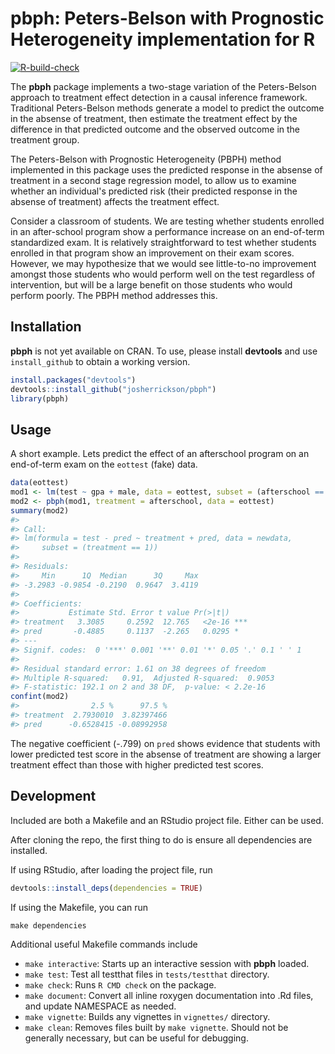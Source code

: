 <!-- README.md is generated from README.Rmd. Please edit that file -->





# pbph: Peters-Belson with Prognostic Heterogeneity implementation for R

[![R-build-check](https://github.com/josherrickson/pbph/workflows/R-build-check/badge.svg)](https://github.com/josherrickson/pbph/actions)

The **pbph** package implements a two-stage variation of the Peters-Belson approach to treatment effect detection in a causal inference
framework. Traditional Peters-Belson methods generate a model to predict the outcome in the absense of treatment, then estimate the treatment effect
by the difference in that predicted outcome and the observed outcome in the treatment group.

The Peters-Belson with Prognostic Heterogeneity (PBPH) method implemented in this package uses the predicted response in the absense of treatment in a
second stage regression model, to allow us to examine whether an individual's predicted risk (their predicted response in the absense of treatment)
affects the treatment effect.

Consider a classroom of students. We are testing whether students enrolled in an after-school program show a performance increase on an end-of-term
standardized exam. It is relatively straightforward to test whether students enrolled in that program show an improvement on their exam
scores. However, we may hypothesize that we would see little-to-no improvement amongst those students who would perform well on the test regardless of
intervention, but will be a large benefit on those students who would perform poorly. The PBPH method addresses this.

## Installation

**pbph** is not yet available on CRAN. To use, please install **devtools** and use `install_github` to obtain a working version.


```r
install.packages("devtools")
devtools::install_github("josherrickson/pbph")
library(pbph)
```

## Usage

A short example. Lets predict the effect of an afterschool program on an end-of-term exam on the `eottest` (fake) data.


```r
data(eottest)
mod1 <- lm(test ~ gpa + male, data = eottest, subset = (afterschool == 0))
mod2 <- pbph(mod1, treatment = afterschool, data = eottest)
summary(mod2)
#>
#> Call:
#> lm(formula = test - pred ~ treatment + pred, data = newdata,
#>     subset = (treatment == 1))
#>
#> Residuals:
#>     Min      1Q  Median      3Q     Max
#> -3.2983 -0.9854 -0.2190  0.9647  3.4119
#>
#> Coefficients:
#>           Estimate Std. Error t value Pr(>|t|)
#> treatment   3.3085     0.2592  12.765   <2e-16 ***
#> pred       -0.4885     0.1137  -2.265   0.0295 *
#> ---
#> Signif. codes:  0 '***' 0.001 '**' 0.01 '*' 0.05 '.' 0.1 ' ' 1
#>
#> Residual standard error: 1.61 on 38 degrees of freedom
#> Multiple R-squared:   0.91,	Adjusted R-squared:  0.9053
#> F-statistic: 192.1 on 2 and 38 DF,  p-value: < 2.2e-16
confint(mod2)
#>                2.5 %      97.5 %
#> treatment  2.7930010  3.82397466
#> pred      -0.6528415 -0.08992958
```

The negative coefficient (-.799) on `pred` shows evidence that students with lower predicted test score in the absense of treatment are showing a
larger treatment effect than those with higher predicted test scores.

## Development

Included are both a Makefile and an RStudio project file. Either can be used.

After cloning the repo, the first thing to do is ensure all dependencies are installed.

If using RStudio, after loading the project file, run


```r
devtools::install_deps(dependencies = TRUE)
```

If using the Makefile, you can run

```
make dependencies
```

Additional useful Makefile commands include

- `make interactive`: Starts up an interactive session with **pbph** loaded.
- `make test`: Test all testthat files in `tests/testthat` directory.
- `make check`: Runs `R CMD check` on the package.
- `make document`: Convert all inline roxygen documentation into .Rd files, and update NAMESPACE as needed.
- `make vignette`: Builds any vignettes in `vignettes/` directory.
- `make clean`: Removes files built by `make vignette`. Should not be generally necessary, but can be useful for debugging.
